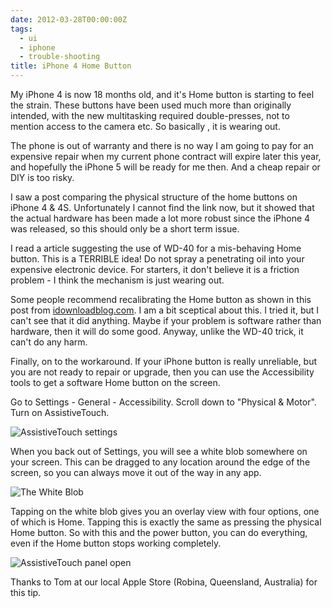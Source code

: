 ```yaml
---
date: 2012-03-28T00:00:00Z
tags:
  - ui
  - iphone
  - trouble-shooting
title: iPhone 4 Home Button
---
```


My iPhone 4 is now 18 months old, and it's Home button is starting to feel the
strain. These buttons have been used much more than originally intended, with
the new multitasking required double-presses, not to mention access to the
camera etc. So basically , it is wearing out.

The phone is out of warranty and there is no way I am going to pay for an
expensive repair when my current phone contract will expire later this year, and
hopefully the iPhone 5 will be ready for me then. And a cheap repair or DIY is
too risky.

I saw a post comparing the physical structure of the home buttons on iPhone 4 &
4S. Unfortunately I cannot find the link now, but it showed that the actual
hardware has been made a lot more robust since the iPhone 4 was released, so
this should only be a short term issue.

I read a article suggesting the use of WD-40 for a mis-behaving Home button.
This is a TERRIBLE idea! Do not spray a penetrating oil into your expensive
electronic device. For starters, it don't believe it is a friction problem - I
think the mechanism is just wearing out.

Some people recommend recalibrating the Home button as shown in this post from
[idownloadblog.com][1]. I am a bit sceptical about this. I tried it, but I can't
see that it did anything. Maybe if your problem is software rather than
hardware, then it will do some good. Anyway, unlike the WD-40 trick, it can't do
any harm.

Finally, on to the workaround. If your iPhone button is really unreliable, but
you are not ready to repair or upgrade, then you can use the Accessibility tools
to get a software Home button on the screen.

Go to Settings - General - Accessibility. Scroll down to "Physical & Motor".
Turn on AssistiveTouch.

![AssistiveTouch settings][2]

When you back out of Settings, you will see a white blob somewhere on your
screen. This can be dragged to any location around the edge of the screen, so
you can always move it out of the way in any app.

![The White Blob][3]

Tapping on the white blob gives you an overlay view with four options, one of
which is Home. Tapping this is exactly the same as pressing the physical Home
button. So with this and the power button, you can do everything, even if the
Home button stops working completely.

![AssistiveTouch panel open][4]

Thanks to Tom at our local Apple Store (Robina, Queensland, Australia) for this
tip.

[1]: http://www.idownloadblog.com/2011/12/22/recalibrate-home-button-responsive/
[2]: /images/2012/HomeButton1.png
[3]: /images/2012/HomeButton2.png
[4]: /images/2012/HomeButton3.png
